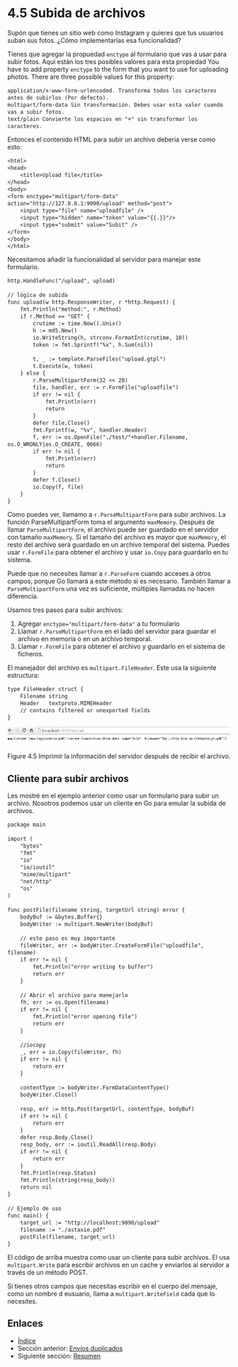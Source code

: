 # 4.5 Subida de archivos

Supón que tienes un sitio web como Instagram y quieres que tus usuarios suban sus fotos. ¿Cómo implementarías esa funcionalidad?

Tienes que agregar la propuedad `enctype` al formulario que vas a usar para subir fotos. Aquí están los tres posibles valores para esta propiedad
You have to add property `enctype` to the form that you want to use for uploading photos. There are three possible values for this property:

```
application/x-www-form-urlencoded. Transforma todos los caracteres antes de subirlos (Por defecto).
multipart/form-data Sin transformación. Debes usar esta valor cuando vas a subir fotos.
text/plain Convierte los espacios en "+" sin transformar los caracteres.
```

Entonces el contenido HTML para subir un archivo debería verse como esto:

```
<html>
<head>
   	<title>Upload file</title>
</head>
<body>
<form enctype="multipart/form-data" action="http://127.0.0.1:9090/upload" method="post">
	<input type="file" name="uploadfile" />
	<input type="hidden" name="token" value="{{.}}"/>
	<input type="submit" value="Subit" />
</form>
</body>
</html>
```


Necesitamos añadir la funcionalidad al servidor para manejar este formulario.

```
http.HandleFunc("/upload", upload)

// lógica de subida
func upload(w http.ResponseWriter, r *http.Request) {
   	fmt.Println("method:", r.Method)
   	if r.Method == "GET" {
       	crutime := time.Now().Unix()
       	h := md5.New()
       	io.WriteString(h, strconv.FormatInt(crutime, 10))
       	token := fmt.Sprintf("%x", h.Sum(nil))

       	t, _ := template.ParseFiles("upload.gtpl")
       	t.Execute(w, token)
   	} else {
       	r.ParseMultipartForm(32 << 20)
       	file, handler, err := r.FormFile("uploadfile")
       	if err != nil {
           	fmt.Println(err)
           	return
       	}
       	defer file.Close()
       	fmt.Fprintf(w, "%v", handler.Header)
       	f, err := os.OpenFile("./test/"+handler.Filename, os.O_WRONLY|os.O_CREATE, 0666)
       	if err != nil {
           	fmt.Println(err)
           	return
       	}
       	defer f.Close()
       	io.Copy(f, file)
   	}
}
```


Como puedes ver, llamamo a `r.ParseMultipartForm` para subir archivos. La función ParseMultipartForm toma el argumento `maxMemory`. Después de llamar `ParseMultipartForm`, el archivo puede ser guardado en el servidor con tamaño `maxMemory`. Si el tamaño del archivo es mayor que `maxMemory`, el resto del archivo será guardado en un archivo temporal del sistema. Puedes usar `r.FormFile` para obtener el archivo y usar `io.Copy` para guardarlo en tu sistema.

Puede que no necesites llamar a `r.ParseForm` cuando acceses a otros campos, porque Go llamará a este método si es necesario. También llamar a `ParseMultipartForm` una vez es suficiente, múltiples llamadas no hacen diferencia.

Usamos tres pasos para subir archivos:

1. Agregar `enctype="multipart/form-data"` a tu formulario
2. Llamar `r.ParseMultipartForm` en el lado del servidor para guardar el archivo en memoria o en un archivo temporal.
3. Llamar `r.FormFile` para obtener el archivo y guardarlo en el sistema de ficheros.

El manejador del archivo es `multipart.FileHeader`. Este usa la siguiente estructura:

```
type FileHeader struct {
   	Filename string
   	Header   textproto.MIMEHeader
   	// contains filtered or unexported fields
}
```

![](images/4.5.upload2.png?raw=true)

Figure 4.5 Imprimir la información del servidor después de recibir el archivo.

## Cliente para subir archivos

Les mostré en el ejemplo anterior como usar un formulario para subir un archivo. Nosotros podemos usar un cliente en Go para emular la subida de archivos.

```
package main

import (
    "bytes"
    "fmt"
    "io"
    "io/ioutil"
    "mime/multipart"
    "net/http"
    "os"
)

func postFile(filename string, targetUrl string) error {
    bodyBuf := &bytes.Buffer{}
    bodyWriter := multipart.NewWriter(bodyBuf)

    // este paso es muy importante
    fileWriter, err := bodyWriter.CreateFormFile("uploadfile", filename)
    if err != nil {
        fmt.Println("error writing to buffer")
        return err
    }

    // Abrir el archivo para manejarlo
    fh, err := os.Open(filename)
    if err != nil {
        fmt.Println("error opening file")
        return err
    }

    //iocopy
    _, err = io.Copy(fileWriter, fh)
    if err != nil {
        return err
    }

    contentType := bodyWriter.FormDataContentType()
    bodyWriter.Close()

    resp, err := http.Post(targetUrl, contentType, bodyBuf)
    if err != nil {
        return err
    }
    defer resp.Body.Close()
    resp_body, err := ioutil.ReadAll(resp.Body)
    if err != nil {
        return err
    }
    fmt.Println(resp.Status)
    fmt.Println(string(resp_body))
    return nil
}

// Ejemplo de uso
func main() {
    target_url := "http://localhost:9090/upload"
    filename := "./astaxie.pdf"
    postFile(filename, target_url)
}
```

El código de arriba muestra como usar un cliente para subir archivos. El usa `multipart.Write` para escribir archivos en un cache y enviarlos al servidor a través de un método POST.

Si tienes otros campos que necesitas escribir en el cuerpo del mensaje, como un nombre d eusuario, llama a `multipart.WriteField` cada que lo necesites.


## Enlaces

- [Índice](preface.md)
- Sección anterior: [Envíos duplicados](04.4.md)
- Siguiente sección: [Resumen](04.6.md)

